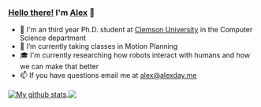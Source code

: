 ### [Hello there!](https://www.youtube.com/watch?v=rEq1Z0bjdwc) I'm [Alex](https://alexday.me) 👋

- 🏫 I'm an third year Ph.D. student at [Clemson University](https://clemson.edu) in the Computer Science department
- 🌱 I’m currently taking classes in Motion Planning
- 🎓 I'm currently researching how robots interact with humans and how we can make that better
- 📫 If you have questions email me at [alex@alexday.me](mailto://alex@alexday.me)



<a href="https://github.com/anuraghazra/github-readme-stats">
  <img align="center" src="https://github-readme-stats.vercel.app/api?username=AlexanderDavid&show_icons=true&count_private=true" alt="My github stats" />
</a>
<a href="https://github.com/anuraghazra/github-readme-stats">
  <!-- Change the `github-readme-stats.anuraghazra1.vercel.app` to `github-readme-stats.vercel.app`  -->
  <img align="center" src="https://github-readme-stats.vercel.app/api/top-langs/?username=AlexanderDavid&layout=compact" />
</a>
